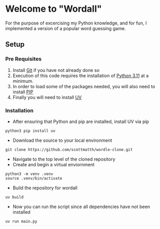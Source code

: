 # Welcome to "Wordall"
For the purpose of excercising my Python knowledge, and for fun, I implemented a version of a popular word guessing game. 

## Setup
### Pre Requisites
1. Install [Git](https://github.com/orgs/community/discussions/135543#discussioncomment-10316669) if you have not already done so
2. Execution of this code requires the installation of [Python 3.11](https://realpython.com/installing-python/) at a minimum.
3. In order to load some of the packages needed, you will also need to install [PIP](https://pip.pypa.io/en/stable/installation/)
4. Finally you will need to install [UV](https://pypi.org/project/uv/)

### Installation
* After ensuring that Python and pip are installed, install UV via pip
```commandline
python3 pip install uv
```
* Download the source to your local environment
```commandline
git clone https://github.com/scottmatth/wordle-clone.git
```
* Navigate to the top level of the cloned repository
* Create and begin a virtual enviornment
```commandline
python3 -m venv .venv
source .venv/bin/activate
```
* Build the repository for wordall
```commandline
uv build
```
* Now you can run the script since all dependencies have not been installed
```commandline
uv run main.py
```